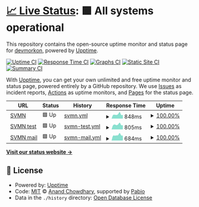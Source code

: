 # [📈 Live Status](https://devmorkon.github.io/upptime): <!--live status--> **🟩 All systems operational**

This repository contains the open-source uptime monitor and status page for [devmorkon](https://devmorkon.github.io/upptime), powered by [Upptime](https://github.com/upptime/upptime).

[![Uptime CI](https://github.com/devmorkon/upptime/workflows/Uptime%20CI/badge.svg)](https://github.com/devmorkon/upptime/actions?query=workflow%3A%22Uptime+CI%22)
[![Response Time CI](https://github.com/devmorkon/upptime/workflows/Response%20Time%20CI/badge.svg)](https://github.com/devmorkon/upptime/actions?query=workflow%3A%22Response+Time+CI%22)
[![Graphs CI](https://github.com/devmorkon/upptime/workflows/Graphs%20CI/badge.svg)](https://github.com/devmorkon/upptime/actions?query=workflow%3A%22Graphs+CI%22)
[![Static Site CI](https://github.com/devmorkon/upptime/workflows/Static%20Site%20CI/badge.svg)](https://github.com/devmorkon/upptime/actions?query=workflow%3A%22Static+Site+CI%22)
[![Summary CI](https://github.com/devmorkon/upptime/workflows/Summary%20CI/badge.svg)](https://github.com/devmorkon/upptime/actions?query=workflow%3A%22Summary+CI%22)

With [Upptime](https://upptime.js.org), you can get your own unlimited and free uptime monitor and status page, powered entirely by a GitHub repository. We use [Issues](https://github.com/devmorkon/upptime/issues) as incident reports, [Actions](https://github.com/devmorkon/upptime/actions) as uptime monitors, and [Pages](https://devmorkon.github.io/upptime) for the status page.

<!--start: status pages-->
<!-- This summary is generated by Upptime (https://github.com/upptime/upptime) -->
<!-- Do not edit this manually, your changes will be overwritten -->
<!-- prettier-ignore -->
| URL | Status | History | Response Time | Uptime |
| --- | ------ | ------- | ------------- | ------ |
| <img alt="" src="https://icons.duckduckgo.com/ip3/svmidden.nl.ico" height="13"> [SVMN](https://svmidden.nl) | 🟩 Up | [svmn.yml](https://github.com/devmorkon/upptime/commits/HEAD/history/svmn.yml) | <details><summary><img alt="Response time graph" src="./graphs/svmn/response-time-week.png" height="20"> 848ms</summary><br><a href="https://devmorkon.github.io/upptime/history/svmn"><img alt="Response time 903" src="https://img.shields.io/endpoint?url=https%3A%2F%2Fraw.githubusercontent.com%2Fdevmorkon%2Fupptime%2FHEAD%2Fapi%2Fsvmn%2Fresponse-time.json"></a><br><a href="https://devmorkon.github.io/upptime/history/svmn"><img alt="24-hour response time 1212" src="https://img.shields.io/endpoint?url=https%3A%2F%2Fraw.githubusercontent.com%2Fdevmorkon%2Fupptime%2FHEAD%2Fapi%2Fsvmn%2Fresponse-time-day.json"></a><br><a href="https://devmorkon.github.io/upptime/history/svmn"><img alt="7-day response time 848" src="https://img.shields.io/endpoint?url=https%3A%2F%2Fraw.githubusercontent.com%2Fdevmorkon%2Fupptime%2FHEAD%2Fapi%2Fsvmn%2Fresponse-time-week.json"></a><br><a href="https://devmorkon.github.io/upptime/history/svmn"><img alt="30-day response time 994" src="https://img.shields.io/endpoint?url=https%3A%2F%2Fraw.githubusercontent.com%2Fdevmorkon%2Fupptime%2FHEAD%2Fapi%2Fsvmn%2Fresponse-time-month.json"></a><br><a href="https://devmorkon.github.io/upptime/history/svmn"><img alt="1-year response time 903" src="https://img.shields.io/endpoint?url=https%3A%2F%2Fraw.githubusercontent.com%2Fdevmorkon%2Fupptime%2FHEAD%2Fapi%2Fsvmn%2Fresponse-time-year.json"></a></details> | <details><summary><a href="https://devmorkon.github.io/upptime/history/svmn">100.00%</a></summary><a href="https://devmorkon.github.io/upptime/history/svmn"><img alt="All-time uptime 100.00%" src="https://img.shields.io/endpoint?url=https%3A%2F%2Fraw.githubusercontent.com%2Fdevmorkon%2Fupptime%2FHEAD%2Fapi%2Fsvmn%2Fuptime.json"></a><br><a href="https://devmorkon.github.io/upptime/history/svmn"><img alt="24-hour uptime 100.00%" src="https://img.shields.io/endpoint?url=https%3A%2F%2Fraw.githubusercontent.com%2Fdevmorkon%2Fupptime%2FHEAD%2Fapi%2Fsvmn%2Fuptime-day.json"></a><br><a href="https://devmorkon.github.io/upptime/history/svmn"><img alt="7-day uptime 100.00%" src="https://img.shields.io/endpoint?url=https%3A%2F%2Fraw.githubusercontent.com%2Fdevmorkon%2Fupptime%2FHEAD%2Fapi%2Fsvmn%2Fuptime-week.json"></a><br><a href="https://devmorkon.github.io/upptime/history/svmn"><img alt="30-day uptime 100.00%" src="https://img.shields.io/endpoint?url=https%3A%2F%2Fraw.githubusercontent.com%2Fdevmorkon%2Fupptime%2FHEAD%2Fapi%2Fsvmn%2Fuptime-month.json"></a><br><a href="https://devmorkon.github.io/upptime/history/svmn"><img alt="1-year uptime 100.00%" src="https://img.shields.io/endpoint?url=https%3A%2F%2Fraw.githubusercontent.com%2Fdevmorkon%2Fupptime%2FHEAD%2Fapi%2Fsvmn%2Fuptime-year.json"></a></details>
| <img alt="" src="https://icons.duckduckgo.com/ip3/test.svmidden.nl.ico" height="13"> [SVMN test](https://test.svmidden.nl) | 🟩 Up | [svmn-test.yml](https://github.com/devmorkon/upptime/commits/HEAD/history/svmn-test.yml) | <details><summary><img alt="Response time graph" src="./graphs/svmn-test/response-time-week.png" height="20"> 805ms</summary><br><a href="https://devmorkon.github.io/upptime/history/svmn-test"><img alt="Response time 890" src="https://img.shields.io/endpoint?url=https%3A%2F%2Fraw.githubusercontent.com%2Fdevmorkon%2Fupptime%2FHEAD%2Fapi%2Fsvmn-test%2Fresponse-time.json"></a><br><a href="https://devmorkon.github.io/upptime/history/svmn-test"><img alt="24-hour response time 1041" src="https://img.shields.io/endpoint?url=https%3A%2F%2Fraw.githubusercontent.com%2Fdevmorkon%2Fupptime%2FHEAD%2Fapi%2Fsvmn-test%2Fresponse-time-day.json"></a><br><a href="https://devmorkon.github.io/upptime/history/svmn-test"><img alt="7-day response time 805" src="https://img.shields.io/endpoint?url=https%3A%2F%2Fraw.githubusercontent.com%2Fdevmorkon%2Fupptime%2FHEAD%2Fapi%2Fsvmn-test%2Fresponse-time-week.json"></a><br><a href="https://devmorkon.github.io/upptime/history/svmn-test"><img alt="30-day response time 951" src="https://img.shields.io/endpoint?url=https%3A%2F%2Fraw.githubusercontent.com%2Fdevmorkon%2Fupptime%2FHEAD%2Fapi%2Fsvmn-test%2Fresponse-time-month.json"></a><br><a href="https://devmorkon.github.io/upptime/history/svmn-test"><img alt="1-year response time 890" src="https://img.shields.io/endpoint?url=https%3A%2F%2Fraw.githubusercontent.com%2Fdevmorkon%2Fupptime%2FHEAD%2Fapi%2Fsvmn-test%2Fresponse-time-year.json"></a></details> | <details><summary><a href="https://devmorkon.github.io/upptime/history/svmn-test">100.00%</a></summary><a href="https://devmorkon.github.io/upptime/history/svmn-test"><img alt="All-time uptime 100.00%" src="https://img.shields.io/endpoint?url=https%3A%2F%2Fraw.githubusercontent.com%2Fdevmorkon%2Fupptime%2FHEAD%2Fapi%2Fsvmn-test%2Fuptime.json"></a><br><a href="https://devmorkon.github.io/upptime/history/svmn-test"><img alt="24-hour uptime 100.00%" src="https://img.shields.io/endpoint?url=https%3A%2F%2Fraw.githubusercontent.com%2Fdevmorkon%2Fupptime%2FHEAD%2Fapi%2Fsvmn-test%2Fuptime-day.json"></a><br><a href="https://devmorkon.github.io/upptime/history/svmn-test"><img alt="7-day uptime 100.00%" src="https://img.shields.io/endpoint?url=https%3A%2F%2Fraw.githubusercontent.com%2Fdevmorkon%2Fupptime%2FHEAD%2Fapi%2Fsvmn-test%2Fuptime-week.json"></a><br><a href="https://devmorkon.github.io/upptime/history/svmn-test"><img alt="30-day uptime 100.00%" src="https://img.shields.io/endpoint?url=https%3A%2F%2Fraw.githubusercontent.com%2Fdevmorkon%2Fupptime%2FHEAD%2Fapi%2Fsvmn-test%2Fuptime-month.json"></a><br><a href="https://devmorkon.github.io/upptime/history/svmn-test"><img alt="1-year uptime 100.00%" src="https://img.shields.io/endpoint?url=https%3A%2F%2Fraw.githubusercontent.com%2Fdevmorkon%2Fupptime%2FHEAD%2Fapi%2Fsvmn-test%2Fuptime-year.json"></a></details>
| <img alt="" src="https://icons.duckduckgo.com/ip3/mail.svmidden.nl.ico" height="13"> [SVMN mail](https://mail.svmidden.nl) | 🟩 Up | [svmn-mail.yml](https://github.com/devmorkon/upptime/commits/HEAD/history/svmn-mail.yml) | <details><summary><img alt="Response time graph" src="./graphs/svmn-mail/response-time-week.png" height="20"> 684ms</summary><br><a href="https://devmorkon.github.io/upptime/history/svmn-mail"><img alt="Response time 796" src="https://img.shields.io/endpoint?url=https%3A%2F%2Fraw.githubusercontent.com%2Fdevmorkon%2Fupptime%2FHEAD%2Fapi%2Fsvmn-mail%2Fresponse-time.json"></a><br><a href="https://devmorkon.github.io/upptime/history/svmn-mail"><img alt="24-hour response time 887" src="https://img.shields.io/endpoint?url=https%3A%2F%2Fraw.githubusercontent.com%2Fdevmorkon%2Fupptime%2FHEAD%2Fapi%2Fsvmn-mail%2Fresponse-time-day.json"></a><br><a href="https://devmorkon.github.io/upptime/history/svmn-mail"><img alt="7-day response time 684" src="https://img.shields.io/endpoint?url=https%3A%2F%2Fraw.githubusercontent.com%2Fdevmorkon%2Fupptime%2FHEAD%2Fapi%2Fsvmn-mail%2Fresponse-time-week.json"></a><br><a href="https://devmorkon.github.io/upptime/history/svmn-mail"><img alt="30-day response time 674" src="https://img.shields.io/endpoint?url=https%3A%2F%2Fraw.githubusercontent.com%2Fdevmorkon%2Fupptime%2FHEAD%2Fapi%2Fsvmn-mail%2Fresponse-time-month.json"></a><br><a href="https://devmorkon.github.io/upptime/history/svmn-mail"><img alt="1-year response time 796" src="https://img.shields.io/endpoint?url=https%3A%2F%2Fraw.githubusercontent.com%2Fdevmorkon%2Fupptime%2FHEAD%2Fapi%2Fsvmn-mail%2Fresponse-time-year.json"></a></details> | <details><summary><a href="https://devmorkon.github.io/upptime/history/svmn-mail">100.00%</a></summary><a href="https://devmorkon.github.io/upptime/history/svmn-mail"><img alt="All-time uptime 91.87%" src="https://img.shields.io/endpoint?url=https%3A%2F%2Fraw.githubusercontent.com%2Fdevmorkon%2Fupptime%2FHEAD%2Fapi%2Fsvmn-mail%2Fuptime.json"></a><br><a href="https://devmorkon.github.io/upptime/history/svmn-mail"><img alt="24-hour uptime 100.00%" src="https://img.shields.io/endpoint?url=https%3A%2F%2Fraw.githubusercontent.com%2Fdevmorkon%2Fupptime%2FHEAD%2Fapi%2Fsvmn-mail%2Fuptime-day.json"></a><br><a href="https://devmorkon.github.io/upptime/history/svmn-mail"><img alt="7-day uptime 100.00%" src="https://img.shields.io/endpoint?url=https%3A%2F%2Fraw.githubusercontent.com%2Fdevmorkon%2Fupptime%2FHEAD%2Fapi%2Fsvmn-mail%2Fuptime-week.json"></a><br><a href="https://devmorkon.github.io/upptime/history/svmn-mail"><img alt="30-day uptime 100.00%" src="https://img.shields.io/endpoint?url=https%3A%2F%2Fraw.githubusercontent.com%2Fdevmorkon%2Fupptime%2FHEAD%2Fapi%2Fsvmn-mail%2Fuptime-month.json"></a><br><a href="https://devmorkon.github.io/upptime/history/svmn-mail"><img alt="1-year uptime 91.87%" src="https://img.shields.io/endpoint?url=https%3A%2F%2Fraw.githubusercontent.com%2Fdevmorkon%2Fupptime%2FHEAD%2Fapi%2Fsvmn-mail%2Fuptime-year.json"></a></details>

<!--end: status pages-->

[**Visit our status website →**](https://devmorkon.github.io/upptime)

## 📄 License

- Powered by: [Upptime](https://github.com/upptime/upptime)
- Code: [MIT](./LICENSE) © [Anand Chowdhary](https://anandchowdhary.com), supported by [Pabio](https://pabio.com)
- Data in the `./history` directory: [Open Database License](https://opendatacommons.org/licenses/odbl/1-0/)
